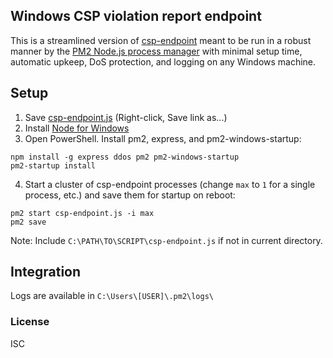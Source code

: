 ## Windows CSP violation report endpoint

This is a streamlined version of [csp-endpoint](https://github.com/c0nrad/csp-endpoint) meant to be run in a robust manner by the [PM2 Node.js process manager](http://pm2.keymetrics.io/) with minimal setup time, automatic upkeep, DoS protection, and logging on any Windows machine.

## Setup

1. Save [csp-endpoint.js](https://raw.githubusercontent.com/joeyrideout/csp-endpoint/master/csp-endpoint.js) (Right-click, Save link as...)
2. Install [Node for Windows](https://nodejs.org/en/download/)
3. Open PowerShell. Install pm2, express, and pm2-windows-startup:
```
npm install -g express ddos pm2 pm2-windows-startup
pm2-startup install
```
4. Start a cluster of csp-endpoint processes (change `max` to `1` for a single process, etc.) and save them for startup on reboot:
```
pm2 start csp-endpoint.js -i max
pm2 save
```
Note: Include `C:\PATH\TO\SCRIPT\csp-endpoint.js` if not in current directory.

## Integration

Logs are available in `C:\Users\[USER]\.pm2\logs\`


### License
ISC
